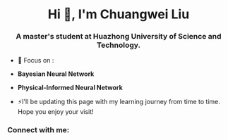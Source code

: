 <h1 align="center">Hi 👋, I'm Chuangwei Liu</h1>
<h3 align="center">A master's student at Huazhong University of Science and Technology.</h3>

- 🔭 Focus on :
- **Bayesian Neural Network**
- **Physical-Informed Neural Network**

- ⚡I'll be updating this page with my learning journey from time to time. Hope you enjoy your visit!

<h3 align="left">Connect with me:</h3>
<p align="left">
</p>
